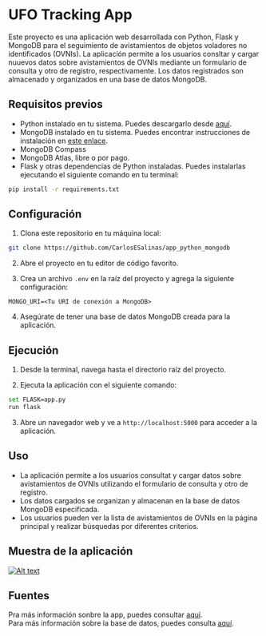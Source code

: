 # UFO Tracking App

Este proyecto es una aplicación web desarrollada con Python, Flask y MongoDB para el seguimiento de avistamientos de objetos voladores no identificados (OVNIs). 
La aplicación permite a los usuarios consltar y cargar nuuevos datos sobre avistamientos de OVNIs mediante un formulario de consulta y otro de registro, respectivamente. 
Los datos registrados son almacenado y organizados en una base de datos MongoDB.

## Requisitos previos

- Python instalado en tu sistema. Puedes descargarlo desde [aquí](https://www.python.org/downloads/).
- MongoDB instalado en tu sistema. Puedes encontrar instrucciones de instalación en [este enlace](https://docs.mongodb.com/manual/installation/).
- MongoDB Compass
- MongoDB Atlas, libre o por pago. 
- Flask y otras dependencias de Python instaladas. Puedes instalarlas ejecutando el siguiente comando en tu terminal:


```bash
pip install -r requirements.txt
```

## Configuración

1. Clona este repositorio en tu máquina local:

```bash
git clone https://github.com/CarlosESalinas/app_python_mongodb
```

2. Abre el proyecto en tu editor de código favorito.

3. Crea un archivo `.env` en la raíz del proyecto y agrega la siguiente configuración:

```plaintext
MONGO_URI=<Tu URI de conexión a MongoDB>
```

4. Asegúrate de tener una base de datos MongoDB creada para la aplicación.

## Ejecución

1. Desde la terminal, navega hasta el directorio raíz del proyecto.

2. Ejecuta la aplicación con el siguiente comando:

```bash
set FLASK=app.py
run flask
```

3. Abre un navegador web y ve a `http://localhost:5000` para acceder a la aplicación.

## Uso

- La aplicación permite a los usuarios consultat y cargar datos sobre avistamientos de OVNIs utilizando el formulario de consulta y otro de registro.
- Los datos cargados se organizan y almacenan en la base de datos MongoDB especificada.
- Los usuarios pueden ver la lista de avistamientos de OVNIs en la página principal y realizar búsquedas por diferentes criterios.

## Muestra de la aplicación 


[![Alt text](https://img.youtube.com/vi/VvGRgHIcRfU/0.jpg)](https://www.youtube.com/watch?v=VvGRgHIcRfU)




## Fuentes
Pra más información sonbre la app, puedes consultar [aquí](https://www.mongodb.com/developer/languages/python/flask-app-ufo-tracking/#submit-new-ufo-sighting-and-write-to-database).<br>
Para más información sobre la base de datos, puedes consulta [aquí](https://www.kaggle.com/datasets/NUFORC/ufo-sightings?select=scrubbed.csv).
